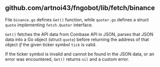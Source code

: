 ## github.com/artnoi43/fngobot/lib/fetch/binance
File `binance.go` defines `Get()` function, while `quoter.go` defines a struct `quote` implementing `fetch.Quoter` interface.

`Get()` fetches the API data from Coinbase API in JSON, parses that JSON data into a Go object (struct `quote`) before returning the address of that object *if* the given ticker symbol `tick` is valid.

If the ticker symbol is invalid and cannot be found in the JSON data, or an error was encountered, `Get()` returns `nil` and a custom error.